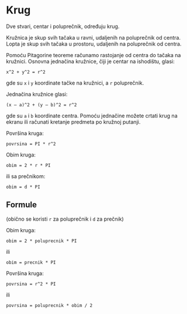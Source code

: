 # Krug

Dve stvari, centar i poluprečnik, određuju krug.

Kružnica je skup svih tačaka u ravni, udaljenih na poluprečnik od centra. Lopta je skup svih  tačaka u prostoru, udaljenih na poluprečnik od centra. 

Pomoću Pitagorine teoreme računamo rastojanje od centra do tačaka na kružnici. Osnovna jednačina kružnice, čiji je centar na ishodištu, glasi:
```
x^2 + y^2 = r^2
```
gde su `x` i `y` koordinate tačke na kružnici, a `r` poluprečnik.

Jednačina kružnice glasi:
```
(x – a)^2 + (y – b)^2 = r^2
```
gde su `a` i `b` koordinate centra. Pomoću jednačine možete crtati krug na ekranu ili računati kretanje predmeta po kružnoj putanji.

Površina kruga:
```
povrsina = PI * r^2
```

Obim kruga:
```
obim = 2 * r * PI
```
ili sa prečnikom:
```
obim = d * PI
```

## Formule
(obično se koristi `r` za poluprečnik i `d` za prečnik)

Obim kruga:
```
obim = 2 * poluprecnik * PI
```
ili
```
obim = precnik * PI
```

Površina kruga:
```
povrsina = r^2 * PI
```
ili
```
povrsina = poluprecnik * obim / 2
```
